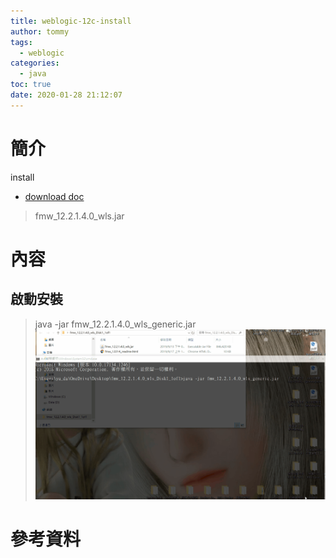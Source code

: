 ```yaml
---
title: weblogic-12c-install
author: tommy
tags:
  - weblogic
categories:
  - java
toc: true
date: 2020-01-28 21:12:07
---
```


# 簡介
install
- [download doc](https://docs.oracle.com/en/middleware/fusion-middleware/weblogic-server/12.2.1.4/tutorial-install-weblogic-server-create-basic-domain/)
> fmw_12.2.1.4.0_wls.jar

<!--more-->
# 內容
## 啟動安裝
> java -jar fmw_12.2.1.4.0_wls_generic.jar
![weblogic-12c-install](../images/weblogic.install.gif)




# 參考資料

